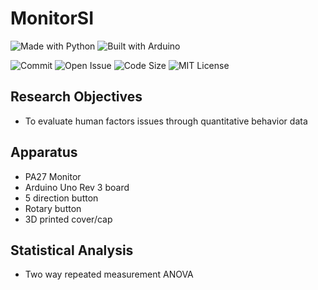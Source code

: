 # MonitorSI

![Made with Python](https://img.shields.io/badge/made%20with-python-yellow?style=for-the-badge&logo=python&labelColor=blue&logoColor=white)
![Built with Arduino](https://img.shields.io/badge/built%20with-Arduino-00979D?style=for-the-badge&logo=arduino&labelColor=005457)

![Commit](https://img.shields.io/github/commit-activity/m/EJ-Chang/MonitorSI?color=green&style=for-the-badge)
![Open Issue](https://img.shields.io/github/issues-raw/EJ-Chang/MonitorSI?color=yellow&style=for-the-badge)
![Code Size](https://img.shields.io/github/languages/code-size/EJ-Chang/MonitorSI?color=lightgrey&style=for-the-badge)
![MIT License](https://img.shields.io/github/license/EJ-Chang/MonitorSI?color=A31F34&style=for-the-badge)


## Research Objectives
 - To evaluate human factors issues through quantitative behavior data
 
## Apparatus
 - PA27 Monitor
 - Arduino Uno Rev 3 board
 - 5 direction button
 - Rotary button
 - 3D printed cover/cap
 
## Statistical Analysis
 - Two way repeated measurement ANOVA
 
